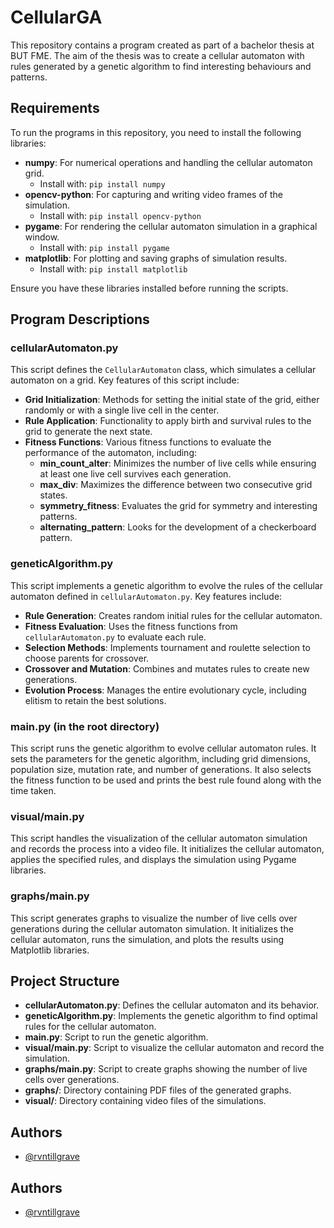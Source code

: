# CellularGA

This repository contains a program created as part of a bachelor thesis at BUT FME. The aim of the thesis was to create a cellular automaton with rules generated by a genetic algorithm to find interesting behaviours and patterns.

## Requirements

To run the programs in this repository, you need to install the following libraries:

- **numpy**: For numerical operations and handling the cellular automaton grid.
  - Install with: `pip install numpy`
- **opencv-python**: For capturing and writing video frames of the simulation.
  - Install with: `pip install opencv-python`
- **pygame**: For rendering the cellular automaton simulation in a graphical window.
  - Install with: `pip install pygame`
- **matplotlib**: For plotting and saving graphs of simulation results.
  - Install with: `pip install matplotlib`

Ensure you have these libraries installed before running the scripts.

## Program Descriptions

### cellularAutomaton.py

This script defines the `CellularAutomaton` class, which simulates a cellular automaton on a grid. 
Key features of this script include:

- **Grid Initialization**: Methods for setting the initial state of the grid, either randomly or with a single live cell in the center.
- **Rule Application**: Functionality to apply birth and survival rules to the grid to generate the next state.
- **Fitness Functions**: Various fitness functions to evaluate the performance of the automaton, including:
  - **min_count_alter**: Minimizes the number of live cells while ensuring at least one live cell survives each generation.
  - **max_div**: Maximizes the difference between two consecutive grid states.
  - **symmetry_fitness**: Evaluates the grid for symmetry and interesting patterns.
  - **alternating_pattern**: Looks for the development of a checkerboard pattern.

### geneticAlgorithm.py

This script implements a genetic algorithm to evolve the rules of the cellular automaton defined in `cellularAutomaton.py`. 
Key features include:

- **Rule Generation**: Creates random initial rules for the cellular automaton.
- **Fitness Evaluation**: Uses the fitness functions from `cellularAutomaton.py` to evaluate each rule.
- **Selection Methods**: Implements tournament and roulette selection to choose parents for crossover.
- **Crossover and Mutation**: Combines and mutates rules to create new generations.
- **Evolution Process**: Manages the entire evolutionary cycle, including elitism to retain the best solutions.

### main.py (in the root directory)

This script runs the genetic algorithm to evolve cellular automaton rules. It sets the parameters for the genetic algorithm, including grid dimensions, population size, mutation rate, and number of generations. It also selects the fitness function to be used and prints the best rule found along with the time taken.

### visual/main.py

This script handles the visualization of the cellular automaton simulation and records the process into a video file. It initializes the cellular automaton, applies the specified rules, and displays the simulation using Pygame libraries.

### graphs/main.py

This script generates graphs to visualize the number of live cells over generations during the cellular automaton simulation. It initializes the cellular automaton, runs the simulation, and plots the results using Matplotlib libraries.

## Project Structure

- **cellularAutomaton.py**: Defines the cellular automaton and its behavior.
- **geneticAlgorithm.py**: Implements the genetic algorithm to find optimal rules for the cellular automaton.
- **main.py**: Script to run the genetic algorithm.
- **visual/main.py**: Script to visualize the cellular automaton and record the simulation.
- **graphs/main.py**: Script to create graphs showing the number of live cells over generations.
- **graphs/**: Directory containing PDF files of the generated graphs.
- **visual/**: Directory containing video files of the simulations.

## Authors

- [@rvntillgrave](https://github.com/rvntillthegrave)

## Authors

- [@rvntillgrave](https://github.com/rvntillthegrave)

